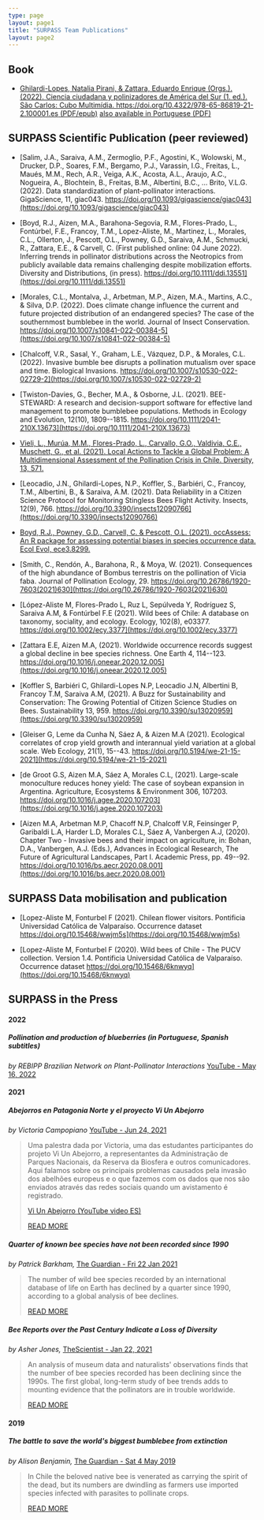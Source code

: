 ```yaml
---
type: page
layout: page1
title: "SURPASS Team Publications"
layout: page2
---
```


## Book

- [Ghilardi-Lopes, Natalia Pirani, & Zattara, Eduardo Enrique (Orgs.). (2022). Ciencia ciudadana y polinizadores de América del Sur (1. ed.). São Carlos: Cubo Multimídia. https://doi.org/10.4322/978-65-86819-21-2.100001.es (PDF/epub)](https://doi.org/10.4322/978-65-86819-21-2.100001.es)
  [also available in Portuguese (PDF)](https://doi.org/10.4322/978-65-86819-20-5.100001.pt)

## SURPASS Scientific Publication (peer reviewed)
- [Salim, J.A., Saraiva, A.M., Zermoglio, P.F., Agostini, K., Wolowski, M., Drucker, D.P., Soares, F.M., Bergamo, P.J., Varassin, I.G., Freitas, L., Maués, M.M., Rech, A.R., Veiga, A.K., Acosta, A.L., Araujo, A.C., Nogueira, A., Blochtein, B., Freitas, B.M., Albertini, B.C., … Brito, V.L.G. (2022). Data standardization of plant–pollinator interactions. GigaScience, 11, giac043. https://doi.org/10.1093/gigascience/giac043](https://doi.org/10.1093/gigascience/giac043)

- [Boyd, R.J., Aizen, M.A., Barahona-Segovia, R.M., Flores-Prado, L., Fontúrbel, F.E., Francoy, T.M., Lopez-Aliste, M., Martinez, L., Morales, C.L., Ollerton, J., Pescott, O.L., Powney, G.D., Saraiva, A.M., Schmucki, R., Zattara, E.E., & Carvell, C. (First published online: 04 June 2022). Inferring trends in pollinator distributions across the Neotropics from publicly available data remains challenging despite mobilization efforts. Diversity and Distributions, (in press). https://doi.org/10.1111/ddi.13551](https://doi.org/10.1111/ddi.13551)

- [Morales, C.L., Montalva, J., Arbetman, M.P., Aizen, M.A., Martins, A.C., & Silva, D.P. (2022). Does climate change influence the current and future projected distribution of an endangered species? The case of the southernmost bumblebee in the world. Journal of Insect Conservation. https://doi.org/10.1007/s10841-022-00384-5](https://doi.org/10.1007/s10841-022-00384-5)

- [Chalcoff, V.R., Sasal, Y., Graham, L.E., Vázquez, D.P., & Morales, C.L. (2022). Invasive bumble bee disrupts a pollination mutualism over space and time. Biological Invasions. https://doi.org/10.1007/s10530-022-02729-2](https://doi.org/10.1007/s10530-022-02729-2)

- [Twiston-Davies, G., Becher, M.A., & Osborne, J.L. (2021). BEE-STEWARD: A research and decision-support software for effective land management to promote bumblebee populations. Methods in Ecology and Evolution, 12(10), 1809--1815. https://doi.org/10.1111/2041-210X.13673](https://doi.org/10.1111/2041-210X.13673)

- [Vieli, L., Murúa, M.M., Flores-Prado, L., Carvallo, G.O., Valdivia, C.E., Muschett, G., et al. (2021). Local Actions to Tackle a Global Problem: A Multidimensional Assessment of the Pollination Crisis in Chile. Diversity, 13, 571.](https://www.mdpi.com/1424-2818/13/11/571)

- [Leocadio, J.N., Ghilardi-Lopes, N.P., Koffler, S., Barbiéri, C., Francoy, T.M., Albertini, B., & Saraiva, A.M. (2021). Data Reliability in a Citizen Science Protocol for Monitoring Stingless Bees Flight Activity. Insects, 12(9), 766. https://doi.org/10.3390/insects12090766](https://doi.org/10.3390/insects12090766)

- [Boyd, R.J., Powney, G.D., Carvell, C. & Pescott, O.L. (2021). occAssess: An R package for assessing potential biases in species occurrence data. Ecol Evol, ece3.8299.](https://onlinelibrary.wiley.com/doi/10.1002/ece3.8299)

- [Smith, C., Rendón, A., Barahona, R., & Moya, W. (2021). Consequences of the high abundance of Bombus terrestris on the pollination of Vicia faba. Journal of Pollination Ecology, 29. https://doi.org/10.26786/1920-7603(2021)630](https://doi.org/10.26786/1920-7603(2021)630)

- [López-Aliste M, Flores-Prado L, Ruz L, Sepúlveda Y, Rodríguez S, Saraiva A.M, & Fontúrbel F.E (2021). Wild bees of Chile: A database on taxonomy, sociality, and ecology. Ecology, 102(8), e03377. https://doi.org/10.1002/ecy.3377](https://doi.org/10.1002/ecy.3377)

- [Zattara E.E, Aizen M.A, (2021). Worldwide occurrence records suggest a global decline in bee species richness. One Earth 4, 114--123. https://doi.org/10.1016/j.oneear.2020.12.005](https://doi.org/10.1016/j.oneear.2020.12.005)

- [Koffler S, Barbiéri C, Ghilardi-Lopes N.P, Leocadio J.N, Albertini B, Francoy T.M, Saraiva A.M, (2021). A Buzz for Sustainability and Conservation: The Growing Potential of Citizen Science Studies on Bees. Sustainability 13, 959. https://doi.org/10.3390/su13020959](https://doi.org/10.3390/su13020959)

- [Gleiser G, Leme da Cunha N, Sáez A, & Aizen M.A (2021). Ecological correlates of crop yield growth and interannual yield variation at a global scale. Web Ecology, 21(1), 15--43. https://doi.org/10.5194/we-21-15-2021](https://doi.org/10.5194/we-21-15-2021)

- [de Groot G.S, Aizen M.A, Sáez A, Morales C.L, (2021). Large-scale monoculture reduces honey yield: The case of soybean expansion in Argentina. Agriculture, Ecosystems & Environment 306, 107203. https://doi.org/10.1016/j.agee.2020.107203](https://doi.org/10.1016/j.agee.2020.107203)

- [Aizen M.A, Arbetman M.P, Chacoff N.P, Chalcoff V.R, Feinsinger P, Garibaldi L.A, Harder L.D, Morales C.L, Sáez A, Vanbergen A.J, (2020). Chapter Two - Invasive bees and their impact on agriculture, in: Bohan, D.A., Vanbergen, A.J. (Eds.), Advances in Ecological Research, The Future of Agricultural Landscapes, Part I. Academic Press, pp. 49--92. https://doi.org/10.1016/bs.aecr.2020.08.001](https://doi.org/10.1016/bs.aecr.2020.08.001)  
## SURPASS Data mobilisation and publication

- [Lopez-Aliste M, Fonturbel F (2021). Chilean flower visitors. Pontificia Universidad Católica de Valparaíso. Occurrence dataset https://doi.org/10.15468/wwjm5s](https://doi.org/10.15468/wwjm5s)

- [Lopez-Aliste M, Fonturbel F (2020). Wild bees of Chile - The PUCV collection. Version 1.4. Pontificia Universidad Católica de Valparaíso. Occurrence dataset https://doi.org/10.15468/6knwyq](https://doi.org/10.15468/6knwyq)

## SURPASS in the Press

#### 2022
##### Pollination and production of blueberries (in Portuguese, Spanish subtitles)
*by REBIPP Brazilian Network on Plant-Pollinator Interactions* [YouTube - May 16, 2022](https://youtu.be/hA7UXprlRA4)

#### 2021

##### Abejorros en Patagonia Norte y el proyecto Vi Un Abejorro

*by Victoria Campopiano* [YouTube - Jun 24, 2021](https://www.youtube.com/watch?v=BxI0xR_lqxE)

> Uma palestra dada por Victoria, uma das estudantes participantes do projeto Vi Un Abejorro, a representantes da Administração de Parques Nacionais, da Reserva da Biosfera e outros comunicadores. Aqui falamos sobre os principais problemas causados pela invasão dos abelhões europeus e o que fazemos com os dados que nos são enviados através das redes sociais quando um avistamento é registrado.
>
> [Vi Un Abejorro (YouTube video ES)](https://www.youtube.com/watch?v=BxI0xR_lqxE)
>
> [READ MORE](https://www.abejorros.ar/)

##### Quarter of known bee species have not been recorded since 1990

*by Patrick Barkham,* [The Guardian - Fri 22 Jan 2021](https://www.theguardian.com/environment/2021/jan/22/quarter-of-known-bee-species-have-not-been-recorded-since-1990)

> The number of wild bee species recorded by an international database of life on Earth has declined by a quarter since 1990, according to a global analysis of bee declines.
>
> [READ MORE](https://www.theguardian.com/environment/2021/jan/22/quarter-of-known-bee-species-have-not-been-recorded-since-1990)

##### Bee Reports over the Past Century Indicate a Loss of Diversity

*by Asher Jones,* [TheScientist - Jan 22, 2021](https://www.the-scientist.com/news-opinion/bee-reports-over-the-past-century-indicate-a-loss-of-diversity--68379)

> An analysis of museum data and naturalists' observations finds that the number of bee species recorded has been declining since the 1990s. The first global, long-term study of bee trends adds to mounting evidence that the pollinators are in trouble worldwide.
>
> [READ MORE](https://www.the-scientist.com/news-opinion/bee-reports-over-the-past-century-indicate-a-loss-of-diversity--68379)

#### 2019

##### The battle to save the world's biggest bumblebee from extinction

*by Alison Benjamin,* [The Guardian - Sat 4 May 2019](https://www.theguardian.com/environment/2019/may/04/the-battle-to-save-the-worlds-biggest-bumblebee-from-european-invaders)

> In Chile the beloved native bee is venerated as carrying the spirit of the dead, but its numbers are dwindling as farmers use imported species infected with parasites to pollinate crops.
>
> [READ MORE](https://www.theguardian.com/environment/2019/may/04/the-battle-to-save-the-worlds-biggest-bumblebee-from-european-invaders)
